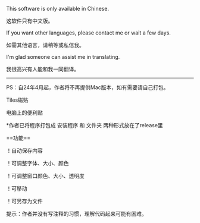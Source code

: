 This software is only available in Chinese.

这软件只有中文版。

If you want other languages, please contact me or wait a few days.

如需其他语言，请稍等或私信我。

I'm glad someone can assist me in translating.

我很高兴有人能和我一同翻译。

------------------------------------------

PS：自24年4月起，作者将不再提供Mac版本，如有需要请自己打包。

Tiles磁贴

电脑上的便利贴

*作者已将程序打包成 安装程序 和 文件夹 两种形式放在了release里

==功能==

！自动保存内容

！可调整字体、大小、颜色

！可调整窗口颜色、大小、透明度

！可移动

！可另存为文件

提示：作者并没有写注释的习惯，理解代码起来可能有困难。
